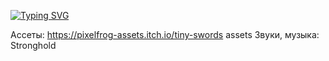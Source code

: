 [![Typing SVG](https://readme-typing-svg.herokuapp.com?color=%2336BCF7&lines=Save+The+Vilage)](https://git.io/typing-svg)
 
Ассеты: https://pixelfrog-assets.itch.io/tiny-swords assets
Звуки, музыка: Stronghold


